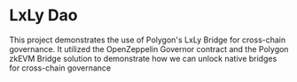 # LxLy Dao

This project demonstrates the use of Polygon's LxLy Bridge for cross-chain governance. It utilized the OpenZeppelin Governor
contract and the Polygon zkEVM Bridge solution to demonstrate how we can unlock native bridges for cross-chain governance